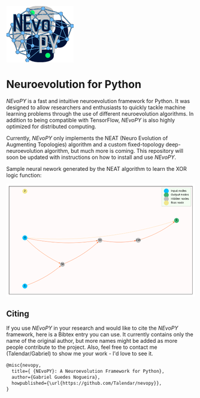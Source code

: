 <img src="./docs/imgs/nevopy.png" width="180">  <h1>Neuroevolution for Python</h1>

*NEvoPY* is a fast and intuitive neuroevolution framework for Python. It was designed to allow researchers and enthusiasts to quickly tackle machine learning problems through the use of different neuroevolution algorithms. In addition to being compatible with TensorFlow, *NEvoPY* is also highly optimized for distributed computing.

Currently, *NEvoPY* only implements the NEAT (Neuro Evolution of Augmenting Topologies) algorithm and a custom fixed-topology deep-neuroevolution algorithm, but much more is coming. This repository will soon be updated with instructions on how to install and use *NEvoPY*.

Sample neural nework generated by the NEAT algorithm to learn the XOR logic function:

<img src="./docs/imgs/sample_network.png" width="700">

<h2> Citing </h2>

If you use *NEvoPY* in your research and would like to cite the *NEvoPY* framework, here is a Bibtex entry you can use. It currently contains only the name of the original author, but more names might be added as more people contribute to the project. Also, feel free to contact me (Talendar/Gabriel) to show me your work - I'd love to see it.

```
@misc{nevopy,
  title={ {NEvoPY}: A Neuroevolution Framework for Python},
  author={Gabriel Guedes Nogueira},
  howpublished={\url{https://github.com/Talendar/nevopy}},   
}
```
